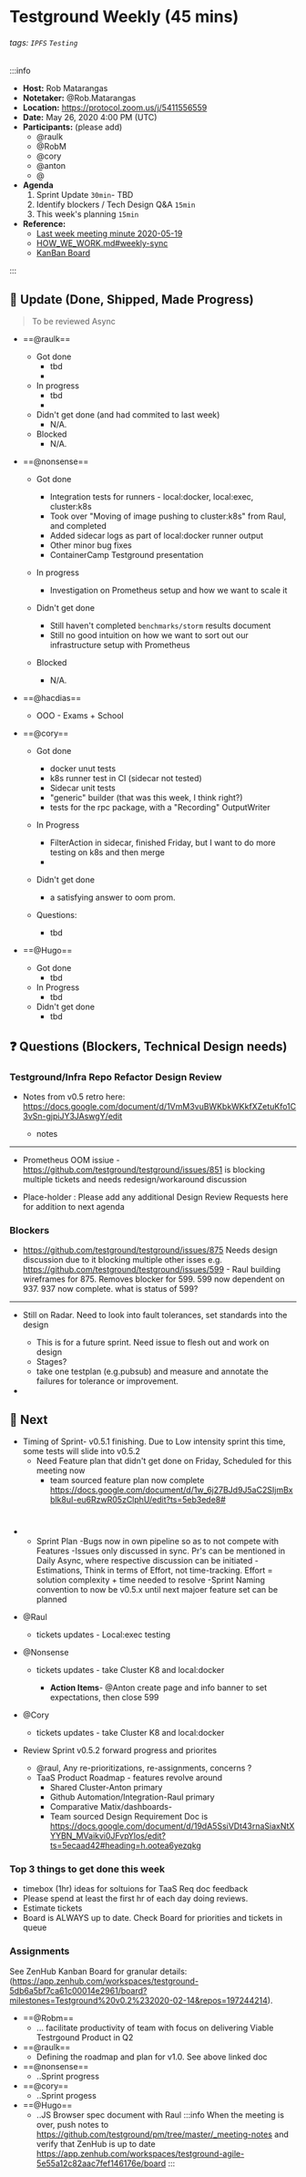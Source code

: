 Testground Weekly (45 mins)
===

###### tags: `IPFS` `Testing`

:::info
- **Host:** Rob Matarangas
- **Notetaker:** @Rob.Matarangas
- **Location:** https://protocol.zoom.us/j/5411556559
- **Date:** May 26, 2020 4:00 PM (UTC)
- **Participants:** (please add)
    - @raulk
    - @RobM
    - @cory
    - @anton
    - @
- **Agenda**
  1. Sprint Update `30min`- TBD
  2. Identify blockers / Tech Design Q&A `15min`
  3. This week's planning `15min`
- **Reference:** 
  - [Last week meeting minute 2020-05-19](https://github.com/ipfs/testground/blob/master/_meeting-notes/2020-05-19.md) 
  - [HOW_WE_WORK.md#weekly-sync](https://github.com/ipfs/testground/blob/master/docs/HOW_WE_WORK.md#weekly-sync)
  - [KanBan Board](https://app.zenhub.com/workspaces/testground-agile-5e55a12c82aac7fef146176e/board)
 

:::

## :mega: Update (Done, Shipped, Made Progress)
> To be reviewed Async

- ==@raulk==
  - Got done
    - tbd
    - 
  - In progress
    - tbd
    - 
  - Didn't get done (and had commited to last week)
    - N/A.
  - Blocked
    - N/A.

- ==@nonsense==
  - Got done
      - Integration tests for runners - local:docker, local:exec, cluster:k8s
      - Took over "Moving of image pushing to cluster:k8s" from Raul, and completed
      - Added sidecar logs as part of local:docker runner output
      - Other minor bug fixes
      - ContainerCamp Testground presentation
           
  - In progress
      - Investigation on Prometheus setup and how we want to scale it
      
  - Didn't get done 
      - Still haven't completed `benchmarks/storm` results document
      - Still no good intuition on how we want to sort out our infrastructure setup with Prometheus
      
  - Blocked
      - N/A.

- ==@hacdias==
  - OOO - Exams + School 

- ==@cory==
    - Got done
        - docker unut tests
        - k8s runner test in CI (sidecar not tested)
        - Sidecar unit tests
        - "generic" builder (that was this week, I think right?)
        - tests for the rpc package, with a "Recording" OutputWriter
        
    
    - In Progress
        - FilterAction in sidecar, finished Friday, but I want to do more testing on k8s and then merge
        - 
    - Didn't get done
        - a satisfying answer to oom prom.
    - Questions:
        - tbd
            
- ==@Hugo==
    - Got done
        - tbd
    - In Progress
        - tbd
    - Didn't get done
        - tbd


     

## :question: Questions (Blockers, Technical Design needs)

### Testground/Infra Repo Refactor Design Review
- Notes from v0.5 retro here: https://docs.google.com/document/d/1VmM3vuBWKbkWKkfXZetuKfo1C3vSn-gjpiJY3JAswgY/edit

    - notes

---

- Prometheus OOM issiue - https://github.com/testground/testground/issues/851 is blocking multiple tickets and needs redesign/workaround discussion 


- Place-holder : Please add any additional Design Review Requests here for addition to next agenda



### Blockers
- https://github.com/testground/testground/issues/875 Needs design discussion due to it blocking multiple other isses e.g. https://github.com/testground/testground/issues/599 - Raul building wireframes for 875. Removes blocker for 599. 599 now dependent on 937. 937 now complete. what is status of 599?

---
- Still on Radar. Need to look into fault tolerances, set standards into the design
    - This is for a future sprint. Need issue to flesh out and work on design
    - Stages?
    - take one testplan (e.g.pubsub) and measure and annotate the failures for tolerance or improvement. 

    
- 

## :dart: Next

-  Timing of Sprint- v0.5.1 finishing. Due to Low intensity sprint this time, some tests will slide into v0.5.2
    -  Need Feature plan that didn't get done on Friday, Scheduled for this meeting now
        -  team sourced feature plan now complete  https://docs.google.com/document/d/1w_6j27BJd9J5aC2SIjmBxblk8uI-eu6RzwR05zClphU/edit?ts=5eb3ede8#
#


- 
    -  Sprint Plan
-Bugs now in own pipeline so as to not compete with Features
-Issues only discussed in sync. Pr's can be mentioned in Daily Async, where respective discussion can be initiated
-Estimations, Think in terms of Effort, not time-tracking.   Effort = solution complexity + time needed to resolve
-Sprint Naming convention to now be v0.5.x until next majoer feature set can be planned
        
        
 
        
- @Raul  
    -   tickets updates
            - Local:exec testing
  
-  @Nonsense
      -   tickets updates
         - take Cluster K8 and local:docker

            - **Action Items**- @Anton create page and info banner to set expectations, then close 599
    



    

-  @Cory 
   -   tickets updates
            - take Cluster K8 and local:docker
-  Review Sprint v0.5.2 forward progress and priorites

    
    -  @raul, Any re-prioritizations, re-assignments, concerns ?
    -  TaaS Product Roadmap - features revolve around
        -  Shared Cluster-Anton primary
        -  Github Automation/Integration-Raul primary 
        -  Comparative Matix/dashboards- 
        -  Team sourced Design Requirement Doc is https://docs.google.com/document/d/19dA5SsiVDt43rnaSiaxNtXYYBN_MVaikvi0JFvpYlos/edit?ts=5ecaad42#heading=h.ootea6yezqkg

### Top 3 things to get done this week

- timebox (1hr) ideas for soltuions for TaaS Req doc feedback
- Please spend at least the first hr of each day doing reviews. 
- Estimate tickets
- Board is ALWAYS up to date. Check Board for priorities and tickets in queue



### Assignments

See ZenHub Kanban Board for granular details: (https://app.zenhub.com/workspaces/testground-5db6a5bf7ca61c00014e2961/board?milestones=Testground%20v0.2%232020-02-14&repos=197244214).

- ==@Robm==
  - ... facilitate productivity of team with focus on delivering Viable Testrgound Product in Q2
- ==@raulk==
  - Defining the roadmap and plan for v1.0. See above linked doc
- ==@nonsense==
  - ..Sprint progress
- ==@cory==
  - ..Sprint progess
- ==@Hugo==
  - ..JS Browser spec document with Raul
:::info
When the meeting is over, push notes to https://github.com/testground/pm/tree/master/_meeting-notes and verify that ZenHub is up to date https://app.zenhub.com/workspaces/testground-agile-5e55a12c82aac7fef146176e/board
:::
